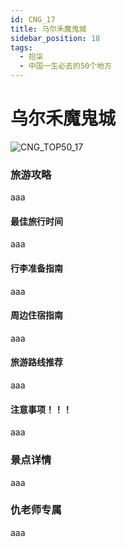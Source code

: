 ```yaml
---
id: CNG_17
title: 乌尔禾魔鬼城
sidebar_position: 18
tags:
  - 拾柒
  - 中国一生必去的50个地方
---
```


# 乌尔禾魔鬼城

![CNG\_TOP50\_17](https://github.com/AzraelQAQ/my-docusaurus-site/blob/master/img/love/CNG\_TOP50/17.png)

### 旅游攻略

aaa

#### 最佳旅行时间

aaa

#### 行李准备指南

aaa

#### 周边住宿指南

aaa

#### 旅游路线推荐

aaa

#### 注意事项！！！

aaa

### 景点详情

aaa

### 仇老师专属

aaa
